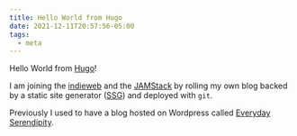 ```yaml
---
title: Hello World from Hugo
date: 2021-12-11T20:57:56-05:00
tags:
  - meta
---
```


Hello World from [Hugo][hugo]!

I am joining the [indieweb][indieweb] and the [JAMStack][jamstack] by rolling my
own blog backed by a static site generator ([SSG][ssg]) and deployed with `git`.

Previously I used to have a blog hosted on Wordpress
called [Everyday Serendipity](https://everydayserendipity.wordpress.com).

[hugo]: https://gohugo.io/
[indieweb]: https://indieweb.org/
[jamstack]: https://jamstack.org/
[ssg]: https://jamstack.org/generators/
